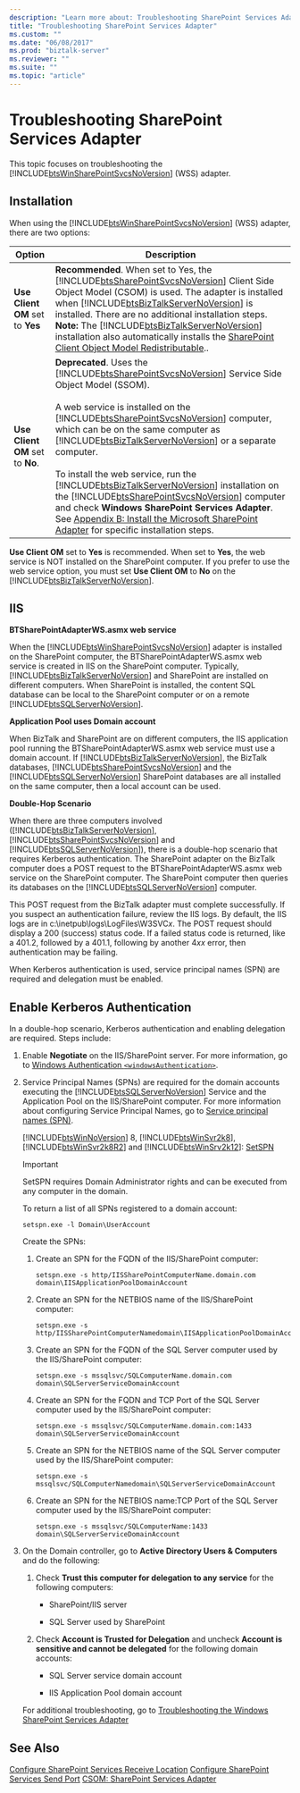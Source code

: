 ```yaml
---
description: "Learn more about: Troubleshooting SharePoint Services Adapter"
title: "Troubleshooting SharePoint Services Adapter"
ms.custom: ""
ms.date: "06/08/2017"
ms.prod: "biztalk-server"
ms.reviewer: ""
ms.suite: ""
ms.topic: "article"
---
```

# Troubleshooting SharePoint Services Adapter
This topic focuses on troubleshooting the [!INCLUDE[btsWinSharePointSvcsNoVersion](../includes/btswinsharepointsvcsnoversion-md.md)] (WSS) adapter.

## Installation
 When using the [!INCLUDE[btsWinSharePointSvcsNoVersion](../includes/btswinsharepointsvcsnoversion-md.md)] (WSS) adapter, there are two options:

| Option | Description |
|---|---|
| **Use Client OM** set to **Yes** |  **Recommended**. When set to Yes, the [!INCLUDE[btsSharePointSvcsNoVersion](../includes/btssharepointsvcsnoversion-md.md)] Client Side Object Model (CSOM) is used. The adapter is installed when [!INCLUDE[btsBizTalkServerNoVersion](../includes/btsbiztalkservernoversion-md.md)] is installed. There are no additional installation steps. **Note:**  The [!INCLUDE[btsBizTalkServerNoVersion](../includes/btsbiztalkservernoversion-md.md)] installation also automatically installs the [SharePoint Client Object Model Redistributable](https://www.microsoft.com/download/details.aspx?id=21786)..  |
| **Use Client OM** set to **No**.  | **Deprecated**. Uses the [!INCLUDE[btsSharePointSvcsNoVersion](../includes/btssharepointsvcsnoversion-md.md)] Service Side Object Model (SSOM).<br /><br /> A web service is installed on the [!INCLUDE[btsSharePointSvcsNoVersion](../includes/btssharepointsvcsnoversion-md.md)] computer, which can be on the same computer as [!INCLUDE[btsBizTalkServerNoVersion](../includes/btsbiztalkservernoversion-md.md)] or a separate computer.<br /><br /> To install the web service, run the [!INCLUDE[btsBizTalkServerNoVersion](../includes/btsbiztalkservernoversion-md.md)] installation on the [!INCLUDE[btsSharePointSvcsNoVersion](../includes/btssharepointsvcsnoversion-md.md)] computer and check **Windows SharePoint Services Adapter**. See [Appendix B: Install the Microsoft SharePoint Adapter](../install-and-config-guides/appendix-b-install-the-microsoft-sharepoint-adapter.md) for specific installation steps. |

 **Use Client OM** set to **Yes** is recommended. When set to **Yes**, the web service is NOT installed on the SharePoint computer. If you prefer to use the web service option, you must set **Use Client OM** to **No** on the [!INCLUDE[btsBizTalkServerNoVersion](../includes/btsbiztalkservernoversion-md.md)].

## IIS
 **BTSharePointAdapterWS.asmx web service**

 When the [!INCLUDE[btsWinSharePointSvcsNoVersion](../includes/btswinsharepointsvcsnoversion-md.md)] adapter is installed on the SharePoint computer, the BTSharePointAdapterWS.asmx web service is created in IIS on the SharePoint computer. Typically, [!INCLUDE[btsBizTalkServerNoVersion](../includes/btsbiztalkservernoversion-md.md)] and SharePoint are installed on different computers. When SharePoint is installed, the content SQL database can be local to the SharePoint computer or on a remote [!INCLUDE[btsSQLServerNoVersion](../includes/btssqlservernoversion-md.md)].

 **Application Pool uses Domain account**

 When BizTalk and SharePoint are on different computers, the IIS application pool running the BTSharePointAdapterWS.asmx web service must use a domain account. If [!INCLUDE[btsBizTalkServerNoVersion](../includes/btsbiztalkservernoversion-md.md)], the BizTalk databases, [!INCLUDE[btsSharePointSvcsNoVersion](../includes/btssharepointsvcsnoversion-md.md)] and the [!INCLUDE[btsSQLServerNoVersion](../includes/btssqlservernoversion-md.md)] SharePoint databases are all installed on the same computer, then a local account can be used.

 **Double-Hop Scenario**

 When there are three computers involved ([!INCLUDE[btsBizTalkServerNoVersion](../includes/btsbiztalkservernoversion-md.md)], [!INCLUDE[btsSharePointSvcsNoVersion](../includes/btssharepointsvcsnoversion-md.md)] and [!INCLUDE[btsSQLServerNoVersion](../includes/btssqlservernoversion-md.md)]), there is a double-hop scenario that requires Kerberos authentication. The SharePoint adapter on the BizTalk computer does a POST request to the BTSharePointAdapterWS.asmx web service on the SharePoint computer. The SharePoint computer then queries its databases on the [!INCLUDE[btsSQLServerNoVersion](../includes/btssqlservernoversion-md.md)] computer.

 This POST request from the BizTalk adapter must complete successfully. If you suspect an authentication failure, review the IIS logs. By default, the IIS logs are in c:\inetpub\logs\LogFiles\W3SVC*x*. The POST request should display a 200 (success) status code. If a failed status code is returned, like a 401.2, followed by a 401.1, following by another 4*xx* error, then authentication may be failing.

 When Kerberos authentication is used, service principal names (SPN) are required and delegation must be enabled.

## Enable Kerberos Authentication
 In a double-hop scenario, Kerberos authentication and enabling delegation are required. Steps include:

1. Enable **Negotiate** on the IIS/SharePoint server. For more information, go to [Windows Authentication `<windowsAuthentication>`](/iis/configuration/system.webserver/security/authentication/windowsauthentication/).

2. Service Principal Names (SPNs) are required for the domain accounts executing the [!INCLUDE[btsSQLServerNoVersion](../includes/btssqlservernoversion-md.md)] Service and the Application Pool on the IIS/SharePoint computer. For more information about configuring Service Principal Names, go to [Service principal names (SPN)](/windows/win32/ad/service-principal-names).

    [!INCLUDE[btsWinNoVersion](../includes/btswinnoversion-md.md)] 8, [!INCLUDE[btsWinSvr2k8](../includes/btswinsvr2k8-md.md)], [!INCLUDE[btsWinSvr2k8R2](../includes/btswinsvr2k8r2-md.md)] and [!INCLUDE[btsWinSrv2k12](../includes/btswinsrv2k12-md.md)]: [SetSPN](/previous-versions/windows/it-pro/windows-server-2012-R2-and-2012/cc731241(v=ws.11))

   > [!IMPORTANT]
   >  SetSPN requires Domain Administrator rights and can be executed from any computer in the domain.

    To return a list of all SPNs registered to a domain account:

   ```
   setspn.exe -l Domain\UserAccount
   ```

    Create the SPNs:

   1.  Create an SPN for the FQDN of the IIS/SharePoint computer:

       ```
       setspn.exe -s http/IISSharePointComputerName.domain.com domain\IISApplicationPoolDomainAccount
       ```

   2.  Create an SPN for the NETBIOS name of the IIS/SharePoint computer:

       ```
       setspn.exe -s http/IISSharePointComputerNamedomain\IISApplicationPoolDomainAccount
       ```

   3.  Create an SPN for the FQDN of the SQL Server computer used by the IIS/SharePoint computer:

       ```
       setspn.exe -s mssqlsvc/SQLComputerName.domain.com domain\SQLServerServiceDomainAccount
       ```

   4.  Create an SPN for the FQDN and TCP Port of the SQL Server computer used by the IIS/SharePoint computer:

       ```
       setspn.exe -s mssqlsvc/SQLComputerName.domain.com:1433 domain\SQLServerServiceDomainAccount
       ```

   5.  Create an SPN for the NETBIOS name of the SQL Server computer used by the IIS/SharePoint computer:

       ```
       setspn.exe -s mssqlsvc/SQLComputerNamedomain\SQLServerServiceDomainAccount
       ```

   6.  Create an SPN for the NETBIOS name:TCP Port of the SQL Server computer used by the IIS/SharePoint computer:

       ```
       setspn.exe -s mssqlsvc/SQLComputerName:1433 domain\SQLServerServiceDomainAccount
       ```

3. On the Domain controller, go to **Active Directory Users & Computers** and do the following:

   1.  Check **Trust this computer for delegation to any service** for the following computers:

       -   SharePoint/IIS server

       -   SQL Server used by SharePoint

   2.  Check **Account is Trusted for Delegation** and uncheck **Account is sensitive and cannot be delegated** for the following domain accounts:

       -   SQL Server service domain account

       -   IIS Application Pool domain account

   For additional troubleshooting, go to [Troubleshooting the Windows SharePoint Services Adapter](../core/troubleshooting-the-windows-sharepoint-services-adapter.md)

## See Also
 [Configure SharePoint Services Receive Location](../core/configure-sharepoint-services-receive-location.md)
 [Configure SharePoint Services Send Port](../core/configure-sharepoint-services-send-port.md)
 [CSOM: SharePoint Services Adapter](../core/csom-sharepoint-services-adapter.md)